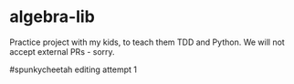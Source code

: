 # algebra-lib
Practice project with my kids, to teach them TDD and Python. We will not accept external PRs - sorry. 

#spunkycheetah editing attempt 1